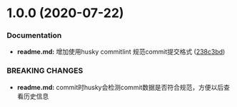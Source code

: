 # 1.0.0 (2020-07-22)


### Documentation

* **readme.md:** 增加使用husky commitlint 规范commit提交格式 ([238c3bd](https://github.com/rice99/gitcommit/commit/238c3bd8cf6b9ee052c6383237dadc2f84f75462))


### BREAKING CHANGES

* **readme.md:** commit时husky会检测commit数据是否符合规范，方便以后查看历史信息




